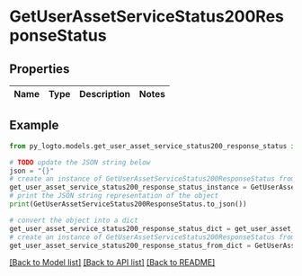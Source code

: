 # GetUserAssetServiceStatus200ResponseStatus


## Properties

Name | Type | Description | Notes
------------ | ------------- | ------------- | -------------

## Example

```python
from py_logto.models.get_user_asset_service_status200_response_status import GetUserAssetServiceStatus200ResponseStatus

# TODO update the JSON string below
json = "{}"
# create an instance of GetUserAssetServiceStatus200ResponseStatus from a JSON string
get_user_asset_service_status200_response_status_instance = GetUserAssetServiceStatus200ResponseStatus.from_json(json)
# print the JSON string representation of the object
print(GetUserAssetServiceStatus200ResponseStatus.to_json())

# convert the object into a dict
get_user_asset_service_status200_response_status_dict = get_user_asset_service_status200_response_status_instance.to_dict()
# create an instance of GetUserAssetServiceStatus200ResponseStatus from a dict
get_user_asset_service_status200_response_status_from_dict = GetUserAssetServiceStatus200ResponseStatus.from_dict(get_user_asset_service_status200_response_status_dict)
```
[[Back to Model list]](../README.md#documentation-for-models) [[Back to API list]](../README.md#documentation-for-api-endpoints) [[Back to README]](../README.md)


